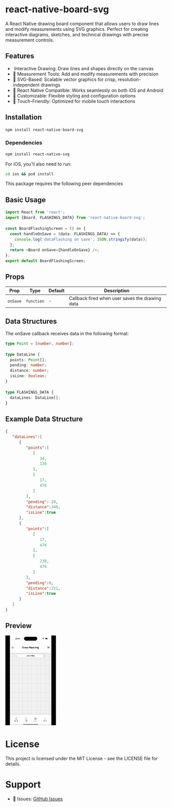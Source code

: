 # react-native-board-svg

A React Native drawing board component that allows users to draw lines and modify measurements using SVG graphics. Perfect for creating interactive diagrams, sketches, and technical drawings with precise measurement controls.

## Features

- ️ Interactive Drawing: Draw lines and shapes directly on the canvas
- 📏 Measurement Tools: Add and modify measurements with precision
- 🎨 SVG-Based: Scalable vector graphics for crisp, resolution-independent drawings
- 📱 React Native Compatible: Works seamlessly on both iOS and Android
- 🔧 Customizable: Flexible styling and configuration options
- 🎯 Touch-Friendly: Optimized for mobile touch interactions

## Installation

```bash
npm install react-native-board-svg
```

### Dependencies

```bash
npm install react-native-svg
```

For iOS, you'll also need to run:

```bash
cd ios && pod install
```

This package requires the following peer dependencies

## Basic Usage

```typescript
import React from 'react';
import {Board, FLASHINGS_DATA} from 'react-native-board-svg';

const BoardFlashingScreen = () => {
  const handleOnSave = (data: FLASHINGS_DATA) => {
    console.log('dataFlashing on save', JSON.stringify(data));
  };
  return <Board onSave={handleOnSave} />;
};
export default BoardFlashingScreen;
```

## Props

| Prop     | Type       | Default | Description                                     |
| -------- | ---------- | ------- | ----------------------------------------------- |
| `onSave` | `function` | -       | Callback fired when user saves the drawing data |

## Data Structures

The onSave callback receives data in the following format:

```typescript
type Point = [number, number];

type DataLine {
  points: Point[];
  pending: number;
  distance: number;
  isLine: boolean;
}

type FLASHINGS_DATA {
  dataLines: DataLine[];
}
```

## Example Data Structure

```JSON
{
   "dataLines":[
      {
         "points":[
            [
               34,
               136
            ],
            [
               17,
               476
            ]
         ],
         "pending":-20,
         "distance":340,
         "isLine":true
      },
      {
         "points":[
            [
               17,
               476
            ],
            [
               238,
               476
            ]
         ],
         "pending":0,
         "distance":221,
         "isLine":true
      }
   ]
}
```

## Preview

![Animation](docs/image.gif)

# License

This project is licensed under the MIT License - see the LICENSE file for details.

# Support

- 🐛 Issues: [GitHub Issues](https://github.com/MatheoNieto/react-native-board-svg/issues)
